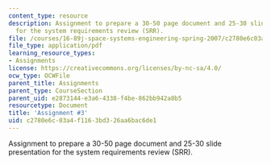 ```yaml
---
content_type: resource
description: Assignment to prepare a 30-50 page document and 25-30 slide presentation
  for the system requirements review (SRR).
file: /courses/16-89j-space-systems-engineering-spring-2007/c2780e6c03a4f1163bd326aa6bac6de1_assignment_3.pdf
file_type: application/pdf
learning_resource_types:
- Assignments
license: https://creativecommons.org/licenses/by-nc-sa/4.0/
ocw_type: OCWFile
parent_title: Assignments
parent_type: CourseSection
parent_uid: e2873144-e3a6-4338-f4be-862bb942a8b5
resourcetype: Document
title: 'Assignment #3'
uid: c2780e6c-03a4-f116-3bd3-26aa6bac6de1
---
```

Assignment to prepare a 30-50 page document and 25-30 slide presentation for the system requirements review (SRR).